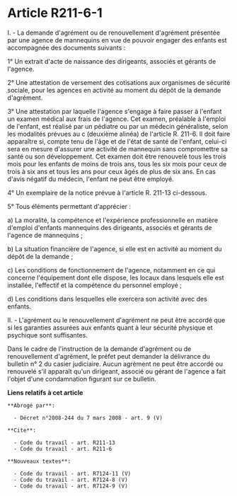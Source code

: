 # Article R211-6-1

I. - La demande d'agrément ou de renouvellement d'agrément présentée par une agence de mannequins en vue de pouvoir engager
des enfants est accompagnée des documents suivants :

1° Un extrait d'acte de naissance des dirigeants, associés et gérants de l'agence.

2° Une attestation de versement des cotisations aux organismes de sécurité sociale, pour les agences en activité au moment du
dépôt de la demande d'agrément.

3° Une attestation par laquelle l'agence s'engage à faire passer à l'enfant un examen médical aux frais de l'agence. Cet
examen, préalable à l'emploi de l'enfant, est réalisé par un pédiatre ou par un médecin généraliste, selon les modalités
prévues au c (deuxième alinéa) de l'article R. 211-6. Il doit faire apparaître si, compte tenu de l'âge et de l'état de santé
de l'enfant, celui-ci sera en mesure d'assurer une activité de mannequin sans compromettre sa santé ou son développement. Cet
examen doit être renouvelé tous les trois mois pour les enfants de moins de trois ans, tous les six mois pour ceux de trois à
six ans et tous les ans pour ceux âgés de plus de six ans. En cas d'avis négatif du médecin, l'enfant ne peut être employé.

4° Un exemplaire de la notice prévue à l'article R. 211-13 ci-dessous.

5° Tous éléments permettant d'apprécier :

a) La moralité, la compétence et l'expérience professionnelle en matière d'emploi d'enfants mannequins des dirigeants,
associés et gérants de l'agence de mannequins ;

b) La situation financière de l'agence, si elle est en activité au moment du dépôt de la demande ;

c) Les conditions de fonctionnement de l'agence, notamment en ce qui concerne l'équipement dont elle dispose, les locaux dans
lesquels elle est installée, l'effectif et la compétence du personnel employé ;

d) Les conditions dans lesquelles elle exercera son activité avec des enfants.

II. - L'agrément ou le renouvellement d'agrément ne peut être accordé que si les garanties assurées aux enfants quant à leur
sécurité physique et psychique sont suffisantes.

Dans le cadre de l'instruction de la demande d'agrément ou de renouvellement d'agrément, le préfet peut demander la
délivrance du bulletin n° 2 du casier judiciaire. Aucun agrément ne peut être accordé ou renouvelé s'il apparaît qu'un
dirigeant, associé ou gérant de l'agence a fait l'objet d'une condamnation figurant sur ce bulletin.

**Liens relatifs à cet article**

	**Abrogé par**:

	  - Décret n°2008-244 du 7 mars 2008 - art. 9 (V)

	**Cite**:

	  - Code du travail - art. R211-13
	  - Code du travail - art. R211-6

	**Nouveaux textes**:

	  - Code du travail - art. R7124-11 (V)
	  - Code du travail - art. R7124-8 (V)
	  - Code du travail - art. R7124-9 (V)
